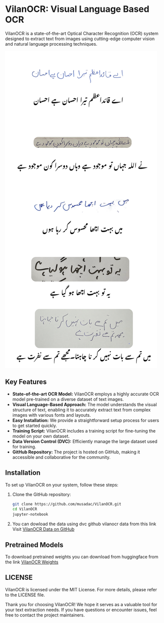 # VilanOCR: Visual Language Based OCR

VilanOCR is a state-of-the-art Optical Character Recognition (OCR) system designed to extract text from images using cutting-edge computer vision and natural language processing techniques.

![Demo Image](urdu_inference.png)

## Key Features

- **State-of-the-art OCR Model:** VilanOCR employs a highly accurate OCR model pre-trained on a diverse dataset of text images.
- **Visual Language-Based Approach:** The model understands the visual structure of text, enabling it to accurately extract text from complex images with various fonts and layouts.
- **Easy Installation:** We provide a straightforward setup process for users to get started quickly.
- **Training Script:** VilanOCR includes a training script for fine-tuning the model on your own dataset.
- **Data Version Control (DVC):** Efficiently manage the large dataset used for training.
- **GitHub Repository:** The project is hosted on GitHub, making it accessible and collaborative for the community.

## Installation

To set up VilanOCR on your system, follow these steps:

1. Clone the GitHub repository:

   ```bash
   git clone https://github.com/musadac/VilanOCR.git
   cd VilanOCR
   jupyter-notebook
   ```

2. You can dowload the data using dvc github vilanocr data from this link Visit [VilanOCR Data on GitHub](https://github.com/musadac/docigize-data) 

## Pretrained Models 

To download pretrained weights you can download from huggingface from the link [VilanOCR Weights](https://huggingface.co/musadac) 

## LICENSE
   
VilanOCR is licensed under the MIT License. For more details, please refer to the LICENSE file.

Thank you for choosing VilanOCR! We hope it serves as a valuable tool for your text extraction needs. If you have questions or encounter issues, feel free to contact the project maintainers.
